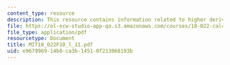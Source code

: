 ```yaml
---
content_type: resource
description: This resource contains information related to higher derivatives.
file: https://ol-ocw-studio-app-qa.s3.amazonaws.com/courses/18-022-calculus-of-several-variables-fall-2010/e967996914b0ca3b14510f213068193b_MIT18_022F10_l_11.pdf
file_type: application/pdf
resourcetype: Document
title: MIT18_022F10_l_11.pdf
uid: e9679969-14b0-ca3b-1451-0f213068193b
---
```

